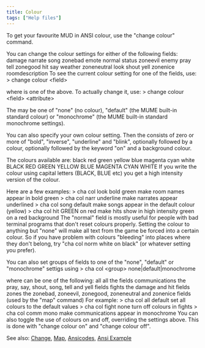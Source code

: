 ```yaml
---
title: Colour
tags: ["Help files"]
---
```

To get your favourite MUD in ANSI colour, use the "change colour"
command.

You can change the colour settings for either of the following fields:
damage narrate song zonebad emote normal status zoneevil enemy pray tell
zonegood hit say weather zoneneutral look shout yell zonenice
roomdescription To see the current colour setting for one of the fields,
use: \> change colour \<field\>

where <field> is one of the above. To actually change it, use: \> change
colour \<field\> \<attribute\>

The <attribute> may be one of "none" (no colour), "default" (the MUME
built-in standard colour) or "monochrome" (the MUME built-in standard
monochrome settings).

You can also specify your own colour setting. Then the <attribute>
consists of zero or more of "bold", "inverse", "underline" and "blink",
optionally followed by a colour, optionally followed by the keyword "on"
and a background colour.

The colours available are: black red green yellow blue magenta cyan
white BLACK RED GREEN YELLOW BLUE MAGENTA CYAN WHITE If you write the
colour using capital letters (BLACK, BLUE etc) you get a high intensity
version of the colour.

Here are a few examples: \> cha col look bold green make room names
appear in bold green \> cha col narr underline make narrates appear
underlined \> cha col song default make songs appear in the default
colour (yellow) \> cha col hit GREEN on red make hits show in high
intensity green on a red background The "normal" field is mostly useful
for people with bad terminal programs that don't reset colours properly.
Setting the colour to anything but "none" will make all text from the
game be forced into a certain colour. So if you have problem with
colours "bleeding" into places where they don't belong, try "cha col
norm white on black" (or whatever setting you prefer).

You can also set groups of fields to one of the "none", "default" or
"monochrome" settigs using \> cha col \<group\>
none\|default\|monochrome

where <group> can be one of the following: all all the fields
communications the pray, say, shout, song, tell and yell fields fights
the damage and hit fields zones the zonebad, zoneevil, zonegood,
zoneneutral and zonenice fields (used by the "map" command) For example:
\> cha col all default set all colours to the default values \> cha col
fight none turn off colours in fights \> cha col comm mono make
communications appear in monochrome You can also toggle the use of
colours on and off, overriding the settings above. This is done with
"change colour on" and "change colour off".

See also: [Change](Change "wikilink"), [Map](Map "wikilink"),
[Ansicodes](Ansicodes "wikilink"), [Ansi
Example](Ansi_Example "wikilink")
